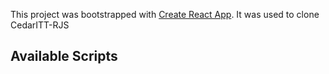 This project was bootstrapped with [Create React App](https://github.com/facebook/create-react-app). It was used to clone CedarITT-RJS

## Available Scripts

